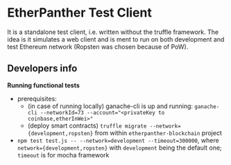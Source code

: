 # EtherPanther Test Client

It is a standalone test client, i.e. written without the truffle framework.
The idea is it simulates a web client and is ment to run on both development and test
Ethereum network (Ropsten was chosen because of PoW).

## Developers info
**Running functional tests** 
  - prerequisites:
    - (in case of running locally) ganache-cli is up and running: `ganache-cli --networkId=73 --account="<privateKey to coinbase,etherInWei>"`
    - (deploy smart contracts) `truffle migrate --network={development,ropsten}` from within `etherpanther-blockchain` project
  - `npm test test.js -- --network=development --timeout=300000`, where `network={development,ropsten}`
     with `development` being the default one; `timeout` is for mocha framework
